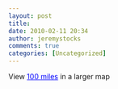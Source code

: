 ```yaml
---
layout: post
title: 
date: 2010-02-11 20:34
author: jeremystocks
comments: true
categories: [Uncategorized]
---
```

View <a style="color:#0000ff;text-align:left;" href="http://maps.google.com/maps/ms?key=ABQIAAAAon-65rr1bXW4FfTRj8WsRxSoR18dxNw2fN2-YEOdcFM0oaG1uhTwPM5YggZCI-SM9_3YpjLUjJBn_g&amp;mapclient=jsapi&amp;ie=UTF8&amp;hl=en&amp;msa=0&amp;msid=112451414187573482370.00047f58f5395d411fc3e&amp;ll=47.866617,11.6922&amp;spn=0,0&amp;source=embed">100 miles</a> in a larger map
